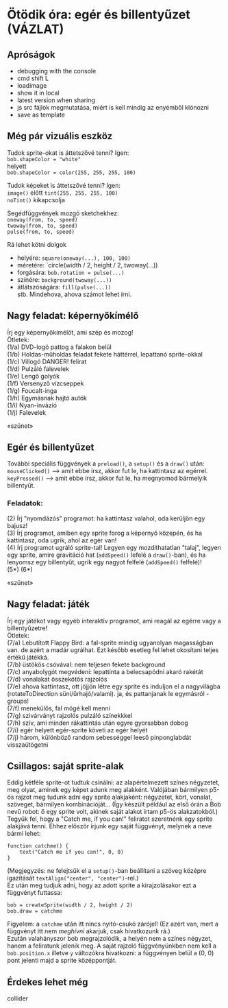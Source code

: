 # Ötödik óra: egér és billentyűzet (VÁZLAT)

## Apróságok

- debugging with the console
- cmd shift L
- loadimage
- show it in local
- latest version when sharing
- js src fájlok megmutatása, miért is kell mindig az enyémből klónozni
- save as template

## Még pár vizuális eszköz

Tudok sprite-okat is áttetszővé tenni? Igen:  
`bob.shapeColor = "white"`  
helyett  
`bob.shapeColor = color(255, 255, 255, 100)`  

Tudok képeket is áttetszővé tenni? Igen:  
`image()` előtt `tint(255, 255, 255, 100)`  
`noTint()` kikapcsolja  

Segédfüggvények mozgó sketchekhez:  
`oneway(from, to, speed)`  
`twoway(from, to, speed)`  
`pulse(from, to, speed)`  

Rá lehet kötni dolgok  
- helyére: `square(oneway(...), 100, 100)`  
- méretére: `circle(width / 2, height / 2, twoway(...))  
- forgására:  `bob.rotation = pulse(...)`
- színére: `background(twoway(...))`  
- átlátszóságára: `fill(pulse(...))`  
stb. Mindehova, ahova számot lehet írni.  


## Nagy feladat: képernyőkímélő

Írj egy képernyőkímélőt, ami szép és mozog!  
Ötletek:  
(1/a) DVD-logó pattog a falakon belül  
(1/b) Holdas-műholdas feladat fekete háttérrel, lepattanó sprite-okkal  
(1/c) Villogó DANGER! felirat  
(1/d) Pulzáló falevelek  
(1/e) Lengő golyók  
(1/f) Versenyző vízcseppek  
(1/g) Foucalt-inga  
(1/h) Egymásnak hajtó autók  
(1/i) Nyan-invázió  
(1/j) Falevelek  

«szünet»  

## Egér és billentyűzet

További speciális függvények a `preload()`, a `setup()` és a `draw()` után:  
`mouseClicked()` --> amit ebbe írsz, akkor fut le, ha kattintasz az egérrel.  
`keyPressed()` --> amit ebbe írsz, akkor fut le, ha megnyomod bármelyik billentyűt.  

### Feladatok:  

(2) Írj "nyomdázós" programot: ha kattintasz valahol, oda kerüljön egy bajusz!  
(3) Írj programot, amiben egy sprite forog a képernyő közepén, és ha kattintasz, oda ugrik, ahol az egér van!  
(4) Írj programot ugráló sprite-tal! Legyen egy mozdíthatatlan "talaj", legyen egy sprite, amire gravitáció hat (`addSpeed()` lefelé a `draw()`-ban), és ha lenyomsz egy billentyűt, ugrik egy nagyot felfelé (`addSpeed()` felfelé)!  
(5*) 
(6*) 

«szünet»  

## Nagy feladat: játék  

Írj egy játékot vagy egyéb interaktív programot, ami reagál az egérre vagy a billentyűzetre!  
Ötletek:  
(7/a) Lebutított Flappy Bird: a fal-sprite mindig ugyanolyan magasságban van. de azért a madár ugrálhat. Ezt később esetleg fel lehet okosítani teljes értékű játékká.  
(7/b) üstökös csóvával: nem teljesen fekete background  
(7/c) anyabolygót megvédeni: lepattinta a belecsapódni akaró rakétát  
(7/d) vonalakat összekötős rajzolós  
(7/e) ahova kattintasz, ott jöjjön létre egy sprite és induljon el a nagyvilágba (rotateToDirection süni/űrhajó/valami). ja, és pattanjanak le egymásról - groups!  
(7/f) menekülős, fal mögé kell menni  
(7/g) szivárványt rajzolós pulzáló színekkkel  
(7/h) szív, ami minden rákattintás után egyre gyorsabban dobog  
(7/i) egér helyett egér-sprite követi az egér helyét  
(7/j) három, különböző random sebességgel leeső pinponglabdát visszaütögetni

## Csillagos: saját sprite-alak

Eddig kétféle sprite-ot tudtuk csinálni: az alapértelmezett színes négyzetet, meg olyat, aminek egy képet adunk meg alakként. Valójában bármilyen p5-ös rajzot meg tudunk adni egy sprite alakjaként: négyzetet, kört, vonalat, szöveget, bármilyen kombinációját... (Így készült például az első órán a Bob nevű robot: ő egy sprite volt, akinek saját alakot írtam p5-ös alakzatokból.)  
Tegyük fel, hogy a "Catch me, if you can!" feliratot szeretnénk egy sprite alakjává tenni. Ehhez először írjunk egy saját függvényt, melynek a neve bármi lehet:  
```
function catchme() {
	text("Catch me if you can!", 0, 0)
}
```
(Megjegyzés: ne felejtsük el a `setup()`-ban beállítani a szöveg középre igazítását `textAlign("center", "center")`-rel.)  
Ez után meg tudjuk adni, hogy az adott sprite a kirajzolásakor ezt a függvényt futtassa:  
```
bob = createSprite(width / 2, height / 2)
bob.draw = catchme
```
Figyelem: a `catchme` után itt nincs nyitó-csukó zárójel! (Ez azért van, mert a függvényt itt nem _meghívni_ akarjuk, csak hivatkozunk rá.)  
Ezután valahányszor bob megrajzolódik, a helyén nem a színes négyzet, hanem a feliratunk jelenik meg. A saját rajzoló függvényünkben nem kell a `bob.position.x` illetve `y` változókra hivatkozni: a függvényen belül a (0, 0) pont jelenti majd a sprite középpontját.  


## Érdekes lehet még

collider

